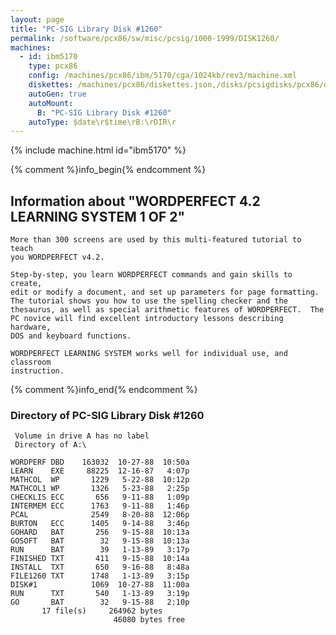 ```yaml
---
layout: page
title: "PC-SIG Library Disk #1260"
permalink: /software/pcx86/sw/misc/pcsig/1000-1999/DISK1260/
machines:
  - id: ibm5170
    type: pcx86
    config: /machines/pcx86/ibm/5170/cga/1024kb/rev3/machine.xml
    diskettes: /machines/pcx86/diskettes.json,/disks/pcsigdisks/pcx86/diskettes.json
    autoGen: true
    autoMount:
      B: "PC-SIG Library Disk #1260"
    autoType: $date\r$time\rB:\rDIR\r
---
```


{% include machine.html id="ibm5170" %}

{% comment %}info_begin{% endcomment %}

## Information about "WORDPERFECT 4.2 LEARNING SYSTEM  1 OF 2"

    More than 300 screens are used by this multi-featured tutorial to teach
    you WORDPERFECT v4.2.
    
    Step-by-step, you learn WORDPERFECT commands and gain skills to create,
    edit or modify a document, and set up parameters for page formatting.
    The tutorial shows you how to use the spelling checker and the
    thesaurus, as well as special arithmetic features of WORDPERFECT.  The
    PC novice will find excellent introductory lessons describing hardware,
    DOS and keyboard functions.
    
    WORDPERFECT LEARNING SYSTEM works well for individual use, and classroom
    instruction.
{% comment %}info_end{% endcomment %}


### Directory of PC-SIG Library Disk #1260

     Volume in drive A has no label
     Directory of A:\

    WORDPERF DBD    163032  10-27-88  10:50a
    LEARN    EXE     88225  12-16-87   4:07p
    MATHCOL  WP       1229   5-22-88  10:12p
    MATHCOL1 WP       1326   5-23-88   2:25p
    CHECKLIS ECC       656   9-11-88   1:09p
    INTERMEM ECC      1763   9-11-88   1:46p
    PCAL              2549   8-20-88  12:06p
    BURTON   ECC      1405   9-14-88   3:46p
    GOHARD   BAT       256   9-15-88  10:13a
    GOSOFT   BAT        32   9-15-88  10:13a
    RUN      BAT        39   1-13-89   3:17p
    FINISHED TXT       411   9-15-88  10:14a
    INSTALL  TXT       650   9-16-88   8:48a
    FILE1260 TXT      1748   1-13-89   3:15p
    DISK#1            1069  10-27-88  11:00a
    RUN      TXT       540   1-13-89   3:19p
    GO       BAT        32   9-15-88   2:10p
           17 file(s)     264962 bytes
                           46080 bytes free
